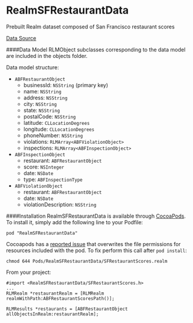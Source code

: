 # RealmSFRestaurantData
Prebuilt Realm dataset composed of San Francisco restaurant scores

[Data Source](https://data.sfgov.org/data?search=restaurants)

####Data Model
RLMObject subclasses corresponding to the data model are included in the objects folder. 

Data model structure:

* `ABFRestaurantObject`
  * businessId: `NSString` (primary key)
  * name: `NSString`
  * address: `NSString`
  * city: `NSString`
  * state: `NSString`
  * postalCode: `NSString`
  * latitude: `CLLocationDegrees`
  * longitude: `CLLocationDegrees`
  * phoneNumber: `NSString`
  * violations: `RLMArray<ABFViolationObject>`
  * inspections: `RLMArray<ABFInspectionObject>`
* `ABFInspectionObject`
  * restaurant: `ABFRestaurantObject`
  * score: `NSInteger`
  * date: `NSDate`
  * type: `ABFInspectionType`
* `ABFViolationObject`
  * restaurant: `ABFRestaurantObject`
  * date: `NSDate`
  * violationDescription: `NSString`

####Installation
RealmSFRestaurantData is available through [CocoaPods](http://cocoapods.org). To install
it, simply add the following line to your Podfile:
```
pod "RealmSFRestaurantData"
```
Cocoapods has a [reported issue](https://github.com/CocoaPods/CocoaPods/issues/3557) that overwrites the file permissions for resources included with the pod. To fix perform this call after `pod install`:
```
chmod 644 Pods/RealmSFRestaurantData/SFRestaurantScores.realm
```

From your project:
```objc
#import <RealmSFRestaurantData/SFRestaurantScores.h>
...
RLMRealm *restaurantRealm = [RLMRealm realmWithPath:ABFRestaurantScoresPath()];

RLMResults *restaurants = [ABFRestaurantObject allObjectsInRealm:restaurantRealm];
```
